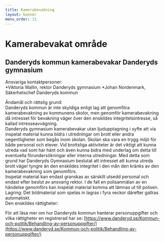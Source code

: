 ```yaml
---
title: Kamerabevakning
layout: banner
menu_order: 11
---
```


# Kamerabevakat område

## Danderyds kommun kamerabevakar Danderyds gymnasium

Ansvariga kontaktpersoner:<br>
*Viktoria Wallin, rektor Danderyds gymnasium
*Johan Nordenmark, Säkerhetschef Danderyds kommun
<br>

Ändamål och rättslig grund:<br>
Danderyds kommun är inte skyldiga enligt lag att genomföra kamerabevakning av kommunens skolor, men genomför kamerabevakning då intresset för bevakning väger över den enskildes integritetsintresse, så kallad intresseavvägning.
<br>
Danderyds gymnasium kamerabevakar utan ljudupptagning i syfte att via inspelat material kunna bidra i utredningar om brott eller andra oegentligheter som begås inom skolan. Skolan ska vara en trygg miljö för både personal och elever. Vid brottsliga aktiviteter är det viktigt att kunna utreda vad som har hänt och även kunna bidra med underlag om detta till eventuella förundersökningar eller interna utredningar. Med detta som grund har Danderyds Gymnasium beslutat att intresset att kunna utreda brott väger tyngre än den enskildes integritet i den mån den kränks av den kamerabevakning som genomförs.
<br>
Inspelat material kan endast granskas av särskilt utsedd personal och endast efter beslut av ansvarig rektor. I de fall en polisanmälan av en händelse genomförs kan inspelat material komma att lämnas ut till polisen.
<br>
Lagring:
Det bildmaterial som spelas in lagras i fyra veckor därefter gallras automatiskt.
<br>
Den enskildes rättigheter:

För att läsa mer om hur Danderyds kommun hanterar personuppgifter och vilka rättigheter en registrerad har se:
[https://www.danderyd.se/Kommun-och-politik/Behandling-av-personuppgifter/](https://www.danderyd.se/Kommun-och-politik/Behandling-av-personuppgifter/) 
